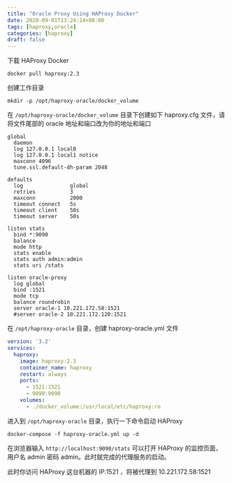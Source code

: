 ```yaml
---
title: "Oracle Proxy Using HAProxy Docker"
date: 2020-09-01T13:24:14+08:00
tags: [haproxy,oracle]
categories: [haproxy]
draft: false
---
```


下载 HAProxy Docker

```shell
docker pull haproxy:2.3
```

创建工作目录

```shell
mkdir -p /opt/haproxy-oracle/docker_volume
```

在 `/opt/haproxy-oracle/docker_volume` 目录下创建如下 haproxy.cfg 文件，请将文件尾部的 oracle 地址和端口改为你的地址和端口

```shell
global
  daemon
  log 127.0.0.1 local0
  log 127.0.0.1 local1 notice
  maxconn 4096
  tune.ssl.default-dh-param 2048

defaults
  log               global
  retries           3
  maxconn           2000
  timeout connect   5s
  timeout client    50s
  timeout server    50s

listen stats
  bind *:9090
  balance
  mode http
  stats enable
  stats auth admin:admin
  stats uri /stats

listen oracle-proxy
  log global
  bind :1521
  mode tcp
  balance roundrobin
  server oracle-1 10.221.172.58:1521
  #server oracle-2 10.221.172.120:1521
```

在 `/opt/haproxy-oracle` 目录，创建 haproxy-oracle.yml 文件

```yaml
version: '3.2'
services:
  haproxy:
    image: haproxy:2.3
    container_name: haproxy
    restart: always
    ports:
      - 1521:1521
      - 9090:9090
    volumes:
      - ./docker_volume:/usr/local/etc/haproxy:ro
```

进入到 `/opt/haproxy-oracle` 目录，执行一下命令启动 HAProxy

```shell
docker-compose -f haproxy-oracle.yml up -d
```

在浏览器输入 `http://localhost:9090/stats` 可以打开 HAProxy 的监控页面，用户名 admin 密码 admin。此时就完成的代理服务的启动。

此时你访问 HAProxy 这台机器的 IP:1521 ，将被代理到 10.221.172.58:1521



